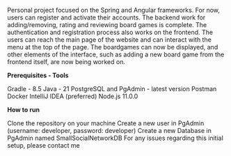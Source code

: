 Personal project focused on the Spring and Angular frameworks. For now, users can register and activate their accounts. The backend work for adding/removing, rating and reviewing board games is complete. 
The authentication and registration process also works on the frontend. The users can reach the main page of the website and can interact with the menu at the top of the page. The boardgames can now be displayed, and other elements of the interface, such as adding a new board game from the frontend itself, are now being worked on.

**Prerequisites - Tools**

Gradle - 8.5
Java - 21
PostgreSQL and PgAdmin - latest version
Postman
Docker
IntelliJ IDEA (preferred)
Node.js 11.0.0

**How to run**

Clone the repository on your machine
Create a new user in PgAdmin (username: developer, password: developer)
Create a new Database in PgAdmin named SmallSocialNetworkDB 
For any issues regarding this initial setup, please contact me


